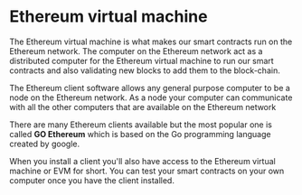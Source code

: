 # Ethereum virtual machine
The Ethereum virtual machine is what makes our smart contracts run on the Ethereum network. The computer on the Ethereum network act as a distributed computer for the Ethereum virtual machine to run our smart contracts and also validating new blocks to add them to the block-chain.

The Ethereum client software allows any general purpose computer to be a node on the Ethereum network. As a node your computer can communicate with all the other computers that are available on the Ethereum network

There are many Ethereum clients available but the most popular one is called **GO Ethereum** which is based on the Go programming language created by google.

When you install a client you'll also have access to the Ethereum virtual machine or EVM for short.  You can test your smart contracts on your own computer once you have the client installed. 